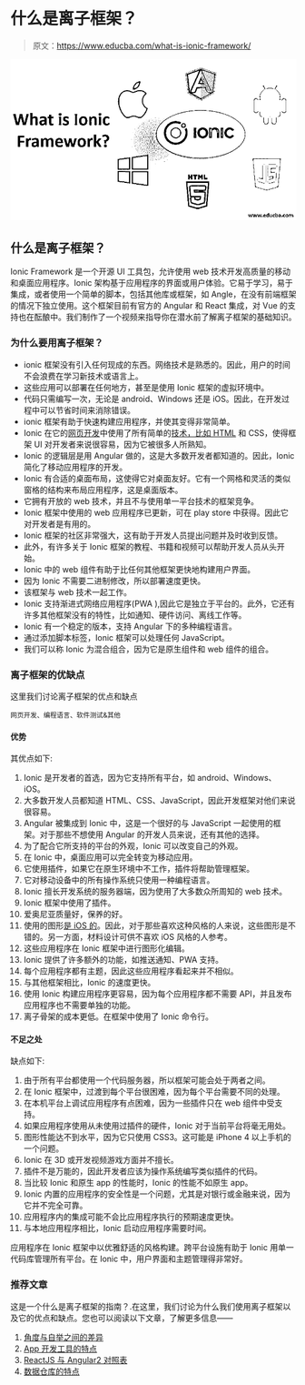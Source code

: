 # 什么是离子框架？

> 原文：<https://www.educba.com/what-is-ionic-framework/>

![ionic framework](img/421d796fc6457be5bef71fce083554b9.png)



## 什么是离子框架？

Ionic Framework 是一个开源 UI 工具包，允许使用 web 技术开发高质量的移动和桌面应用程序。Ionic 架构基于应用程序的界面或用户体验。它易于学习，易于集成，或者使用一个简单的脚本，包括其他库或框架，如 Angle，在没有前端框架的情况下独立使用。这个框架目前有官方的 Angular 和 React 集成，对 Vue 的支持也在酝酿中。我们制作了一个视频来指导你在潜水前了解离子框架的基础知识。

### 为什么要用离子框架？

*   ionic 框架没有引入任何现成的东西。网络技术是熟悉的。因此，用户的时间不会浪费在学习新技术或语言上。
*   这些应用可以部署在任何地方，甚至是使用 Ionic 框架的虚拟环境中。
*   代码只需编写一次，无论是 android、Windows 还是 iOS。因此，在开发过程中可以节省时间来消除错误。
*   ionic 框架有助于快速构建应用程序，并使其变得非常简单。
*   Ionic 在它的[网页开发](https://www.educba.com/web-development-frameworks/)中使用了所有简单的[技术，比如 HTML](https://www.educba.com/versions-of-html/) 和 CSS，使得框架 UI 对开发者来说很容易，因为它被很多人所熟知。
*   Ionic 的逻辑层是用 Angular 做的，这是大多数开发者都知道的。因此，Ionic 简化了移动应用程序的开发。
*   Ionic 有合适的桌面布局，这使得它对桌面友好。它有一个网格和灵活的类似窗格的结构来布局应用程序，这是桌面版本。
*   它拥有开放的 web 技术，并且不与使用单一平台技术的框架竞争。
*   Ionic 框架中使用的 web 应用程序已更新，可在 play store 中获得。因此它对开发者是有用的。
*   Ionic 框架的社区非常强大，这有助于开发人员提出问题并及时收到反馈。
*   此外，有许多关于 Ionic 框架的教程、书籍和视频可以帮助开发人员从头开始。
*   Ionic 中的 web 组件有助于比任何其他框架更快地构建用户界面。
*   因为 Ionic 不需要二进制修改，所以部署速度更快。
*   该框架与 web 技术一起工作。
*   Ionic 支持渐进式网络应用程序(PWA ),因此它是独立于平台的。此外，它还有许多其他框架没有的特性，比如通知、硬件访问、离线工作等。
*   Ionic 有一个稳定的版本，支持 Angular 下的多种编程语言。
*   通过添加脚本标签，Ionic 框架可以处理任何 JavaScript。
*   我们可以称 Ionic 为混合组合，因为它是原生组件和 web 组件的组合。

### 离子框架的优缺点

这里我们讨论离子框架的优点和缺点

<small>网页开发、编程语言、软件测试&其他</small>

#### 优势

其优点如下:

1.  Ionic 是开发者的首选，因为它支持所有平台，如 android、Windows、iOS。
2.  大多数开发人员都知道 HTML、CSS、JavaScript，因此开发框架对他们来说很容易。
3.  Angular 被集成到 Ionic 中，这是一个很好的与 JavaScript 一起使用的框架。对于那些不想使用 Angular 的开发人员来说，还有其他的选择。
4.  为了配合它所支持的平台的外观，Ionic 可以改变自己的外观。
5.  在 Ionic 中，桌面应用可以完全转变为移动应用。
6.  它使用插件，如果它在原生环境中不工作，插件将帮助管理框架。
7.  它对移动设备中的所有操作系统只使用一种编程语言。
8.  Ionic 擅长开发系统的服务器端，因为使用了大多数众所周知的 web 技术。
9.  Ionic 框架中使用了插件。
10.  爱奥尼亚质量好，保养的好。
11.  使用的图形[是 iOS 的](https://www.educba.com/install-ios/)。因此，对于那些喜欢这种风格的人来说，这些图形是不错的。另一方面，材料设计可供不喜欢 iOS 风格的人参考。
12.  这些应用程序在 Ionic 框架中进行图形化编辑。
13.  Ionic 提供了许多额外的功能，如推送通知、PWA 支持。
14.  每个应用程序都有主题，因此这些应用程序看起来并不相似。
15.  与其他框架相比，Ionic 的速度更快。
16.  使用 Ionic 构建应用程序更容易，因为每个应用程序都不需要 API，并且发布应用程序也不需要单独的功能。
17.  离子骨架的成本更低。在框架中使用了 Ionic 命令行。

#### 不足之处

缺点如下:

1.  由于所有平台都使用一个代码服务器，所以框架可能会处于两者之间。
2.  在 Ionic 框架中，过渡到每个平台很困难，因为每个平台需要不同的处理。
3.  在本机平台上调试应用程序有点困难，因为一些插件只在 web 组件中受支持。
4.  如果应用程序使用从未使用过插件的硬件，Ionic 对于当前平台将毫无用处。
5.  图形性能达不到水平，因为它只使用 CSS3。这可能是 iPhone 4 以上手机的一个问题。
6.  Ionic 在 3D 或开发视频游戏方面并不擅长。
7.  插件不是万能的，因此开发者应该为操作系统编写类似插件的代码。
8.  当比较 Ionic 和原生 app 的性能时，Ionic 的性能不如原生 app。
9.  Ionic 内置的应用程序的安全性是一个问题，尤其是对银行或金融来说，因为它并不完全可靠。
10.  应用程序内的集成可能不会比应用程序执行的预期速度更快。
11.  与本地应用程序相比，Ionic 启动应用程序需要时间。

应用程序在 Ionic 框架中以优雅舒适的风格构建。跨平台设施有助于 Ionic 用单一代码库管理所有平台。在 Ionic 中，用户界面和主题管理得非常好。

### 推荐文章

这是一个什么是离子框架的指南？.在这里，我们讨论为什么我们使用离子框架以及它的优点和缺点。您也可以阅读以下文章，了解更多信息——

1.  [角度与自举之间的差异](https://www.educba.com/angular-vs-bootstrap/)
2.  [App 开发工具的特点](https://www.educba.com/mobile-app-design-software/)
3.  [ReactJS 与 Angular2 对照表](https://www.educba.com/reactjs-vs-angular2/)
4.  [数据仓库的特点](https://www.educba.com/oracle-data-warehousing/)





